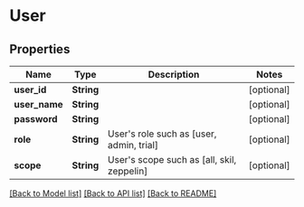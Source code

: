 # User

## Properties

Name | Type | Description | Notes
------------ | ------------- | ------------- | -------------
**user_id** | **String** |  | [optional] 
**user_name** | **String** |  | [optional] 
**password** | **String** |  | [optional] 
**role** | **String** | User's role such as [user, admin, trial] | [optional] 
**scope** | **String** | User's scope such as [all, skil, zeppelin] | [optional] 

[[Back to Model list]](../README.md#documentation-for-models) [[Back to API list]](../README.md#documentation-for-api-endpoints) [[Back to README]](../README.md)


